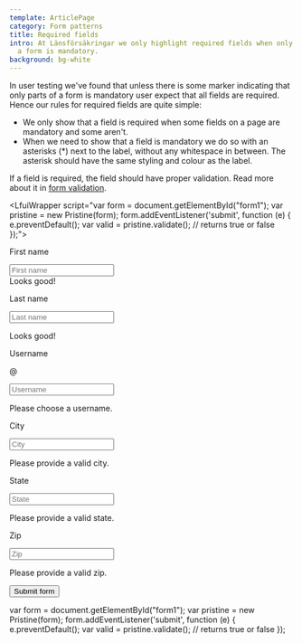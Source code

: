```yaml
---
template: ArticlePage
category: Form patterns
title: Required fields
intro: At Länsförsäkringar we only highlight required fields when only parts of
  a form is mandatory.
background: bg-white
---
```

In user testing we've found that  unless there is some marker indicating that only parts of a form is mandatory user expect that all fields are required. Hence our rules for required fields are quite simple:

* We only show that a field is required when some fields on a page are mandatory and some aren't.
* When we need to show that a field is mandatory we do so with an asterisks (*) next to the label, without any whitespace in between. The asterisk should have the same styling and colour as the label.

If a field is required, the field should have proper validation. Read more about it in [form validation](../form-validation).

<LfuiWrapper script="var form = document.getElementById("form1");         var pristine = new Pristine(form);      form.addEventListener('submit', function (e) {        e.preventDefault();                       var valid = pristine.validate(); // returns true or false      });">
<form class="needs-validation" novalidate>

<div class="row">

<div class="col-md-6">

<div class="form-group">

<label for="validationCustom01">First name</label>

<input type="text" class="form-control" id="validationCustom01" placeholder="First name" required>

<div class="valid-feedback">Looks good!

</div>

</div>

</div>

<div class="col-md-6">

<div class="form-group">

<label for="validationCustom02">Last name</label>

<input type="text" class="form-control" id="validationCustom02" placeholder="Last name" required>

<div class="valid-feedback">

Looks good!

</div>

</div>

</div>

</div>

<div class="row">

<div class="col-md-6">

<div class="form-group">

<label for="validationCustomUsername">Username</label>

<div class="input-group">

<div class="input-group-prepend">

<span class="input-group-text" id="inputGroupPrepend">@</span>

</div>

<input type="text" class="form-control" id="validationCustomUsername" placeholder="Username" aria-describedby="inputGroupPrepend" required>

<div class="invalid-feedback">

Please choose a username.

</div>

</div>

</div>

</div>

<div class="col-md-6">

<div class="form-group">

<label for="validationCustom03">City</label>

<input type="text" class="form-control" id="validationCustom03" placeholder="City" required>

<div class="invalid-feedback">

Please provide a valid city.

</div>

</div>

</div>

</div>

<div class="row">

<div class="col-md-6">

<div class="form-group">

<label for="validationCustom04">State</label>

<input type="text" class="form-control" id="validationCustom04" placeholder="State" required>

<div class="invalid-feedback">

Please provide a valid state.

</div>

</div>

</div>

<div class="col-md-6">

<div class="form-group">

<label for="validationCustom05">Zip</label>

<input type="text" class="form-control" id="validationCustom05" placeholder="Zip" required>

<div class="invalid-feedback">

Please provide a valid zip.

</div>

</div>

</div>

</div>

<div class="row">

<div class="col-12 text-right">

<button class="btn btn-sm-block btn-primary mb-2" type="submit">Submit form</button>

</div>

</div>

</form>
 var form = document.getElementById("form1");         var pristine = new Pristine(form);      form.addEventListener('submit', function (e) {        e.preventDefault();                       var valid = pristine.validate(); // returns true or false      });</LfuiWrapper>